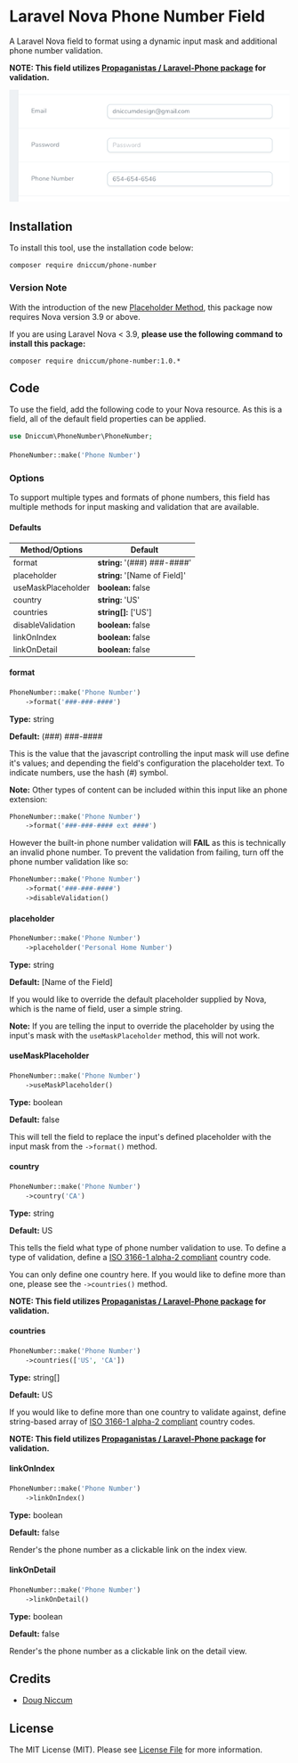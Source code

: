 # Laravel Nova Phone Number Field

A Laravel Nova field to format using a dynamic input mask and additional phone number validation.

**NOTE: This field utilizes [Propaganistas / Laravel-Phone package](https://github.com/Propaganistas/Laravel-Phone) for validation.**

![Image 1](./screenshots/screenshot-1.png "Phone number input")

## Installation

To install this tool, use the installation code below:

```
composer require dniccum/phone-number
```

### Version Note

With the introduction of the new [Placeholder Method](https://nova.laravel.com/releases/3.9.0), this package now requires Nova version 3.9 or above.

If you are using Laravel Nova < 3.9, **please use the following command to install this package:**

```
composer require dniccum/phone-number:1.0.*
```

## Code

To use the field, add the following code to your Nova resource. As this is a field, all of the default field properties can be applied.

```php
use Dniccum\PhoneNumber\PhoneNumber;

PhoneNumber::make('Phone Number')
```

### Options

To support multiple types and formats of phone numbers, this field has multiple methods for input masking and validation that are available.

#### Defaults

| Method/Options     | Default                       |
|--------------------|-------------------------------|
| format             | **string:** '(###) ###-####'  |
| placeholder        | **string:** '[Name of Field]' |
| useMaskPlaceholder | **boolean:** false            |
| country            | **string:** 'US'              |
| countries          | **string[]:** ['US']          |
| disableValidation  | **boolean:** false            |
| linkOnIndex        | **boolean:** false            |
| linkOnDetail       | **boolean:** false            |

#### format

```php
PhoneNumber::make('Phone Number')
    ->format('###-###-####')
```

**Type:** string

**Default:** (###) ###-####

This is the value that the javascript controlling the input mask will use define it's values; and depending the field's configuration the placeholder text. To indicate numbers, use the hash (#) symbol.

**Note:** Other types of content can be included within this input like an phone extension:

```php
PhoneNumber::make('Phone Number')
    ->format('###-###-#### ext ####')
```

However the built-in phone number validation will **FAIL** as this is technically an invalid phone number. To prevent the validation from failing, turn off the phone number validation like so:

```php
PhoneNumber::make('Phone Number')
    ->format('###-###-####')
    ->disableValidation()
```

#### placeholder

```php
PhoneNumber::make('Phone Number')
    ->placeholder('Personal Home Number')
```

**Type:** string

**Default:** [Name of the Field]

If you would like to override the default placeholder supplied by Nova, which is the name of field, user a simple string.

**Note:** If you are telling the input to override the placeholder by using the input's mask with the `useMaskPlaceholder` method, this will not work.

#### useMaskPlaceholder

```php
PhoneNumber::make('Phone Number')
    ->useMaskPlaceholder()
```

**Type:** boolean

**Default:** false

This will tell the field to replace the input's defined placeholder with the input mask from the `->format()` method. 

#### country

```php
PhoneNumber::make('Phone Number')
    ->country('CA')
```

**Type:** string

**Default:** US

This tells the field what type of phone number validation to use. To define a type of validation, define a [ISO 3166-1 alpha-2 compliant](https://en.wikipedia.org/wiki/ISO_3166-1_alpha-2#Officially_assigned_code_elements) country code.

You can only define one country here. If you would like to define more than one, please see the `->countries()` method.

**NOTE: This field utilizes [Propaganistas / Laravel-Phone package](https://github.com/Propaganistas/Laravel-Phone) for validation.**

#### countries

```php
PhoneNumber::make('Phone Number')
    ->countries(['US', 'CA'])
```

**Type:** string[]

**Default:** US

If you would like to define more than one country to validate against, define string-based array of [ISO 3166-1 alpha-2 compliant](https://en.wikipedia.org/wiki/ISO_3166-1_alpha-2#Officially_assigned_code_elements) country codes.

**NOTE: This field utilizes [Propaganistas / Laravel-Phone package](https://github.com/Propaganistas/Laravel-Phone) for validation.**

#### linkOnIndex

```php
PhoneNumber::make('Phone Number')
    ->linkOnIndex()
```

**Type:** boolean

**Default:** false

Render's the phone number as a clickable link on the index view.

#### linkOnDetail

```php
PhoneNumber::make('Phone Number')
    ->linkOnDetail()
```

**Type:** boolean

**Default:** false

Render's the phone number as a clickable link on the detail view.

## Credits

* [Doug Niccum](https://github.com/dniccum)

## License

The MIT License (MIT). Please see [License File](./LICENSE.md) for more information.